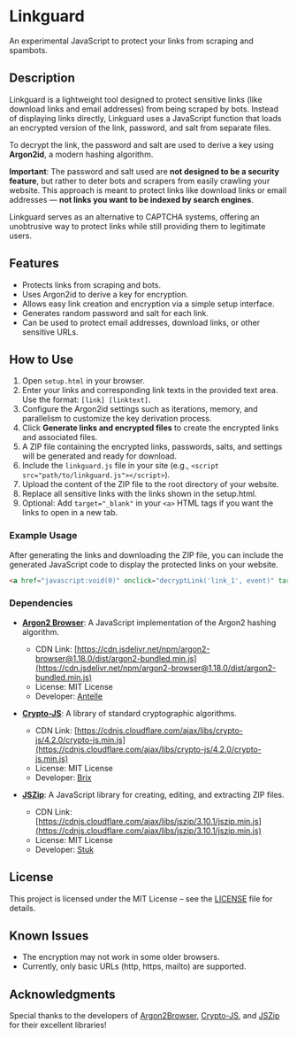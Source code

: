 # Linkguard
An experimental JavaScript to protect your links from scraping and spambots.

## Description

Linkguard is a lightweight tool designed to protect sensitive links (like download links and email addresses) from being scraped by bots. Instead of displaying links directly, Linkguard uses a JavaScript function that loads an encrypted version of the link, password, and salt from separate files. 

To decrypt the link, the password and salt are used to derive a key using **Argon2id**, a modern hashing algorithm. 

**Important**: The password and salt used are **not designed to be a security feature**, but rather to deter bots and scrapers from easily crawling your website. This approach is meant to protect links like download links or email addresses — **not links you want to be indexed by search engines**.

Linkguard serves as an alternative to CAPTCHA systems, offering an unobtrusive way to protect links while still providing them to legitimate users.

## Features
- Protects links from scraping and bots.
- Uses Argon2id to derive a key for encryption.
- Allows easy link creation and encryption via a simple setup interface.
- Generates random password and salt for each link.
- Can be used to protect email addresses, download links, or other sensitive URLs.

## How to Use

1. Open `setup.html` in your browser.
2. Enter your links and corresponding link texts in the provided text area. Use the format: `[link] [linktext]`.
3. Configure the Argon2id settings such as iterations, memory, and parallelism to customize the key derivation process.
4. Click **Generate links and encrypted files** to create the encrypted links and associated files.
5. A ZIP file containing the encrypted links, passwords, salts, and settings will be generated and ready for download.
6. Include the `linkguard.js` file in your site (e.g., `<script src="path/to/linkguard.js"></script>`).
7. Upload the content of the ZIP file to the root directory of your website.
8. Replace all sensitive links with the links shown in the setup.html.
9. Optional: Add `target="_blank"` in your `<a>` HTML tags if you want the links to open in a new tab.
   
### Example Usage

After generating the links and downloading the ZIP file, you can include the generated JavaScript code to display the protected links on your website.

```html
<a href="javascript:void(0)" onclick="decryptLink('link_1', event)" target="_blank">Click to open the link</a>
```

### Dependencies

- **[Argon2 Browser](https://github.com/antelle/argon2-browser)**: A JavaScript implementation of the Argon2 hashing algorithm.
  - CDN Link: [https://cdn.jsdelivr.net/npm/argon2-browser@1.18.0/dist/argon2-bundled.min.js](https://cdn.jsdelivr.net/npm/argon2-browser@1.18.0/dist/argon2-bundled.min.js)
  - License: MIT License
  - Developer: [Antelle](https://antelle.net/)

- **[Crypto-JS](https://github.com/brix/crypto-js)**: A library of standard cryptographic algorithms.
  - CDN Link: [https://cdnjs.cloudflare.com/ajax/libs/crypto-js/4.2.0/crypto-js.min.js](https://cdnjs.cloudflare.com/ajax/libs/crypto-js/4.2.0/crypto-js.min.js)
  - License: MIT License
  - Developer: [Brix](https://github.com/brix)

- **[JSZip](https://github.com/Stuk/jszip)**: A JavaScript library for creating, editing, and extracting ZIP files.
  - CDN Link: [https://cdnjs.cloudflare.com/ajax/libs/jszip/3.10.1/jszip.min.js](https://cdnjs.cloudflare.com/ajax/libs/jszip/3.10.1/jszip.min.js)
  - License: MIT License
  - Developer: [Stuk](https://stuk.github.io/jszip/)

## License

This project is licensed under the MIT License – see the [LICENSE](./LICENSE) file for details.

## Known Issues

- The encryption may not work in some older browsers.
- Currently, only basic URLs (http, https, mailto) are supported.

## Acknowledgments

Special thanks to the developers of [Argon2Browser](https://github.com/antelle/argon2-browser), [Crypto-JS](https://github.com/brix/crypto-js), and [JSZip](https://github.com/Stuk/jszip) for their excellent libraries!
